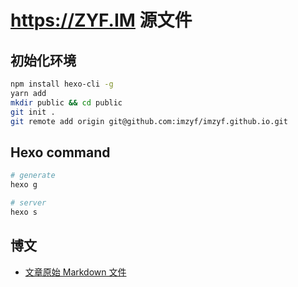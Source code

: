 # https://ZYF.IM 源文件
## 初始化环境
```bash
npm install hexo-cli -g
yarn add
mkdir public && cd public
git init .
git remote add origin git@github.com:imzyf/imzyf.github.io.git
```

## Hexo command
```bash
# generate
hexo g

# server
hexo s
```


## 博文
- [文章原始 Markdown 文件](tree/master/source/_posts)
